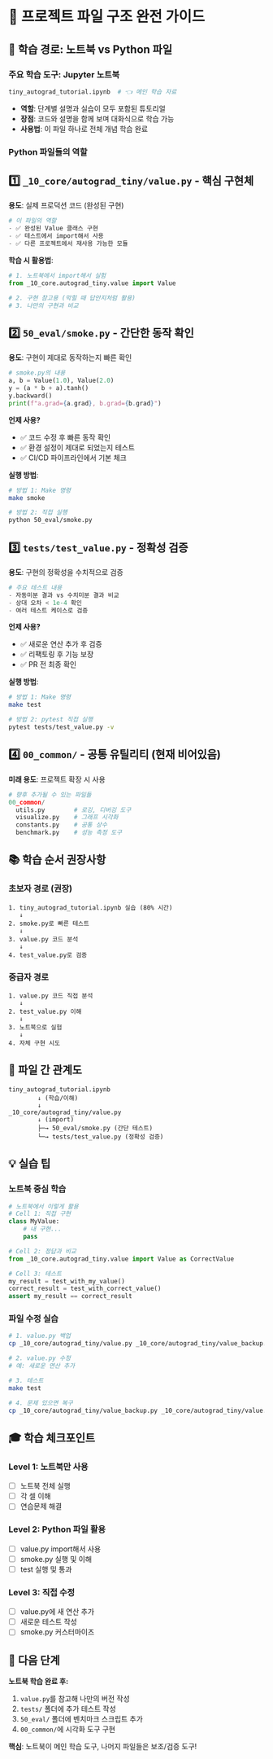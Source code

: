 # 📂 프로젝트 파일 구조 완전 가이드

## 🎯 학습 경로: 노트북 vs Python 파일

### **주요 학습 도구: Jupyter 노트북** 
```bash
tiny_autograd_tutorial.ipynb  # 👈 메인 학습 자료
```
- **역할**: 단계별 설명과 실습이 모두 포함된 튜토리얼
- **장점**: 코드와 설명을 함께 보며 대화식으로 학습 가능
- **사용법**: 이 파일 하나로 전체 개념 학습 완료

### **Python 파일들의 역할**

## 1️⃣ `_10_core/autograd_tiny/value.py` - 핵심 구현체

**용도**: 실제 프로덕션 코드 (완성된 구현)

```python
# 이 파일의 역할
- ✅ 완성된 Value 클래스 구현
- ✅ 테스트에서 import해서 사용
- ✅ 다른 프로젝트에서 재사용 가능한 모듈
```

**학습 시 활용법**:
```python
# 1. 노트북에서 import해서 실험
from _10_core.autograd_tiny.value import Value

# 2. 구현 참고용 (막힐 때 답안지처럼 활용)
# 3. 나만의 구현과 비교
```

## 2️⃣ `50_eval/smoke.py` - 간단한 동작 확인

**용도**: 구현이 제대로 동작하는지 빠른 확인

```python
# smoke.py의 내용
a, b = Value(1.0), Value(2.0)
y = (a * b + a).tanh()
y.backward()
print(f"a.grad={a.grad}, b.grad={b.grad}")
```

**언제 사용?**
- ✅ 코드 수정 후 빠른 동작 확인
- ✅ 환경 설정이 제대로 되었는지 테스트
- ✅ CI/CD 파이프라인에서 기본 체크

**실행 방법**:
```bash
# 방법 1: Make 명령
make smoke

# 방법 2: 직접 실행
python 50_eval/smoke.py
```

## 3️⃣ `tests/test_value.py` - 정확성 검증

**용도**: 구현의 정확성을 수치적으로 검증

```python
# 주요 테스트 내용
- 자동미분 결과 vs 수치미분 결과 비교
- 상대 오차 < 1e-4 확인
- 여러 테스트 케이스로 검증
```

**언제 사용?**
- ✅ 새로운 연산 추가 후 검증
- ✅ 리팩토링 후 기능 보장
- ✅ PR 전 최종 확인

**실행 방법**:
```bash
# 방법 1: Make 명령
make test

# 방법 2: pytest 직접 실행
pytest tests/test_value.py -v
```

## 4️⃣ `00_common/` - 공통 유틸리티 (현재 비어있음)

**미래 용도**: 프로젝트 확장 시 사용

```python
# 향후 추가될 수 있는 파일들
00_common/
  utils.py        # 로깅, 디버깅 도구
  visualize.py    # 그래프 시각화
  constants.py    # 공통 상수
  benchmark.py    # 성능 측정 도구
```

## 📚 학습 순서 권장사항

### **초보자 경로** (권장)
```
1. tiny_autograd_tutorial.ipynb 실습 (80% 시간)
   ↓
2. smoke.py로 빠른 테스트
   ↓
3. value.py 코드 분석
   ↓
4. test_value.py로 검증
```

### **중급자 경로**
```
1. value.py 코드 직접 분석
   ↓
2. test_value.py 이해
   ↓
3. 노트북으로 실험
   ↓
4. 자체 구현 시도
```

## 🔄 파일 간 관계도

```
tiny_autograd_tutorial.ipynb
        ↓ (학습/이해)
        ↓
_10_core/autograd_tiny/value.py
        ↓ (import)
        ├─→ 50_eval/smoke.py (간단 테스트)
        └─→ tests/test_value.py (정확성 검증)
```

## 💡 실습 팁

### **노트북 중심 학습**
```python
# 노트북에서 이렇게 활용
# Cell 1: 직접 구현
class MyValue:
    # 내 구현...
    pass

# Cell 2: 정답과 비교
from _10_core.autograd_tiny.value import Value as CorrectValue

# Cell 3: 테스트
my_result = test_with_my_value()
correct_result = test_with_correct_value()
assert my_result == correct_result
```

### **파일 수정 실습**
```bash
# 1. value.py 백업
cp _10_core/autograd_tiny/value.py _10_core/autograd_tiny/value_backup.py

# 2. value.py 수정
# 예: 새로운 연산 추가

# 3. 테스트
make test

# 4. 문제 있으면 복구
cp _10_core/autograd_tiny/value_backup.py _10_core/autograd_tiny/value.py
```

## 🎓 학습 체크포인트

### Level 1: 노트북만 사용
- [ ] 노트북 전체 실행
- [ ] 각 셀 이해
- [ ] 연습문제 해결

### Level 2: Python 파일 활용
- [ ] value.py import해서 사용
- [ ] smoke.py 실행 및 이해
- [ ] test 실행 및 통과

### Level 3: 직접 수정
- [ ] value.py에 새 연산 추가
- [ ] 새로운 테스트 작성
- [ ] smoke.py 커스터마이즈

## 🚀 다음 단계

**노트북 학습 완료 후:**
1. `value.py`를 참고해 나만의 버전 작성
2. `tests/` 폴더에 추가 테스트 작성
3. `50_eval/` 폴더에 벤치마크 스크립트 추가
4. `00_common/`에 시각화 도구 구현

**핵심**: 노트북이 메인 학습 도구, 나머지 파일들은 보조/검증 도구!